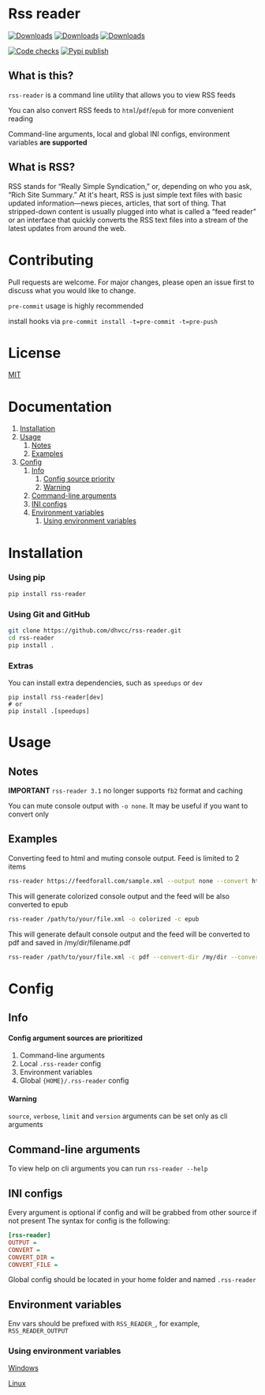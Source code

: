 # Rss reader

[![Downloads](https://pepy.tech/badge/rss-reader)](https://pepy.tech/project/rss-reader)
[![Downloads](https://pepy.tech/badge/rss-reader/month)](https://pepy.tech/project/rss-reader/month)
[![Downloads](https://pepy.tech/badge/rss-reader/week)](https://pepy.tech/project/rss-reader/week)

[![Code checks](https://github.com/dhvcc/rss-reader/workflows/Code%20checks/badge.svg)](https://github.com/dhvcc/rss-reader/actions?query=workflow%3A%22Code+checks%22)
[![Pypi publish](https://github.com/dhvcc/rss-reader/workflows/Pypi%20publish/badge.svg)](https://github.com/dhvcc/rss-reader/actions?query=workflow%3A%22Pypi+publish%22)

## What is this?

`rss-reader` is a command line utility that allows you to view RSS feeds

You can also convert RSS feeds to `html`/`pdf`/`epub` for more convenient reading

Command-line arguments, local and global INI configs, environment variables **are supported**

## What is RSS?

RSS stands for “Really Simple Syndication,”
or, depending on who you ask, “Rich Site Summary.” At it's heart, RSS is
just simple text files with basic updated information—news pieces,
articles, that sort of thing. That stripped-down content is usually
plugged into what is called a “feed reader” or an interface that quickly
converts the RSS text files into a stream of the latest updates from
around the web.

# Contributing

Pull requests are welcome. For major changes, please open an issue first
to discuss what you would like to change.

`pre-commit` usage is highly recommended

install hooks via `pre-commit install -t=pre-commit -t=pre-push`

# License

[MIT](https://github.com/dhvcc/rss-reader/blob/master/LICENSE)

# Documentation

1. [Installation](https://github.com/dhvcc/rss-reader#installation)
2. [Usage](https://github.com/dhvcc/rss-reader#usage)
    1. [Notes](https://github.com/dhvcc/rss-reader#notes)
    2. [Examples](https://github.com/dhvcc/rss-reader#examples)
3. [Config](https://github.com/dhvcc/rss-reader#config)
    1. [Info](https://github.com/dhvcc/rss-reader#info)
        1. [Config source priority](https://github.com/dhvcc/rss-reader#config-argument-sources-are-prioritized)
        2. [Warning](https://github.com/dhvcc/rss-reader#warning)
    2. [Command-line arguments](https://github.com/dhvcc/rss-reader#command-line-arguments)
    3. [INI configs](https://github.com/dhvcc/rss-reader#ini-configs)
    4. [Environment variables](https://github.com/dhvcc/rss-reader#environment-variables)
        1. [Using environment variables](https://github.com/dhvcc/rss-reader#using-environment-variables)

# Installation

### Using pip
```bash
pip install rss-reader
```

### Using Git and GitHub
```bash
git clone https://github.com/dhvcc/rss-reader.git
cd rss-reader
pip install .
```

### Extras

You can install extra dependencies, such as `speedups` or `dev`

```
pip install rss-reader[dev]
# or
pip install .[speedups]
```

# Usage

## Notes

**IMPORTANT** `rss-reader 3.1` no longer supports `fb2` format and caching

You can mute console output with `-o none`. It may be useful if you want to convert only

## Examples

Converting feed to html and muting console output. Feed is limited to 2 items
```bash
rss-reader https://feedforall.com/sample.xml --output none --convert html --limit 2
```

This will generate colorized console output and the feed will be also converted to epub
```bash
rss-reader /path/to/your/file.xml -o colorized -c epub
```

This will generate default console output and the feed will be converted to pdf and saved in /my/dir/filename.pdf
```bash
rss-reader /path/to/your/file.xml -c pdf --convert-dir /my/dir --convert-file filename.pdf
```

# Config

## Info

#### Config argument sources are prioritized

 1. Command-line arguments
 2. Local `.rss-reader` config
 3. Environment variables
 4. Global `{HOME}/.rss-reader` config

#### Warning

`source`, `verbose`, `limit` and `version` arguments can be set only as cli arguments


## Command-line arguments

To view help on cli arguments you can run `rss-reader --help`

## INI configs

Every argument is optional if config and will be grabbed from other source if not present
The syntax for config is the following:

```ini
[rss-reader]
OUTPUT =
CONVERT =
CONVERT_DIR =
CONVERT_FILE =
```

Global config should be located in your home folder and named `.rss-reader`

## Environment variables

Env vars should be prefixed with `RSS_READER_`, for example, `RSS_READER_OUTPUT`

### Using environment variables

[Windows](http://www.dowdandassociates.com/blog/content/howto-set-an-environment-variable-in-windows-command-line-and-registry/)

[Linux](https://linuxize.com/post/how-to-set-and-list-environment-variables-in-linux/)
